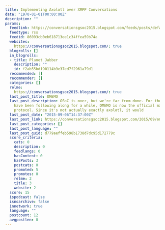 ```yaml
---
title: Implementing Axolotl over XMPP Conversations
date: "1970-01-01T00:00:00Z"
description: ""
params:
  feedlink: https://conversationsgsoc2015.blogspot.com/feeds/posts/default?alt=rss
  feedtype: rss
  feedid: 86003cb0eb618713ee1c34ffea59b74a
  websites:
    https://conversationsgsoc2015.blogspot.com/: true
  blogrolls: []
  in_blogrolls:
  - title: Planet Jabber
    description: ""
    id: f2ab55bd190114b9e37ed7f2961a79d1
  recommended: []
  recommender: []
  categories: []
  relme:
    https://conversationsgsoc2015.blogspot.com/: true
  last_post_title: OMEMO
  last_post_description: GSoC is over, but we're far from done. For those of you who
    have been following along for a while, OMEMO is now the official name of this
    protocol. Since it's not actually exactly axolotl, it would
  last_post_date: "2015-09-06T14:37:00Z"
  last_post_link: https://conversationsgsoc2015.blogspot.com/2015/09/omemo.html
  last_post_categories: []
  last_post_language: ""
  last_post_guid: d779aeffeb598b1738d7dc95d172779c
  score_criteria:
    cats: 0
    description: 0
    feedlangs: 0
    hasContent: 0
    hasPosts: 3
    postcats: 0
    promoted: 5
    promotes: 0
    relme: 2
    title: 3
    website: 2
  score: 15
  ispodcast: false
  isnoarchive: false
  innetwork: true
  language: ""
  postcount: 12
  avgpostlen: 0
---
```

